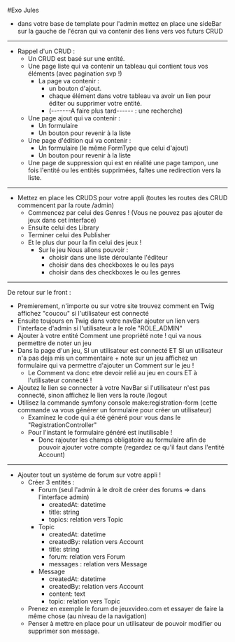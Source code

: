 #Exo Jules

- dans votre base de template pour l'admin mettez en place une sideBar sur la gauche de l'écran qui va contenir des liens vers vos futurs CRUD


***


- Rappel d'un CRUD : 
    - Un CRUD est basé sur une entité.
    - Une page liste qui va contenir un tableau qui contient tous vos éléments (avec pagination svp !)
        - La page va contenir : 
          - un bouton d'ajout.
          - chaque élément dans votre tableau va avoir un lien pour éditer ou supprimer votre entité.
          - (-------A faire plus tard------ : une recherche)
    - Une page ajout qui va contenir :
      - Un formulaire
      - Un bouton pour revenir à la liste
    - Une page d'édition qui va contenir :
      - Un formulaire (le même FormType que celui d'ajout)
      - Un bouton pour revenir à la liste
    - Une page de suppression qui est en réalité une page tampon, une fois l'entité ou les entités supprimées, faîtes une redirection vers la liste.


***


- Mettez en place les CRUDS pour votre appli (toutes les routes des CRUD commencent par la route /admin)
  - Commencez par celui des Genres ! (Vous ne pouvez pas ajouter de jeux dans cet interface)
  - Ensuite celui des Library
  - Terminer celui des Publisher
  - Et le plus dur pour la fin celui des jeux !
    - Sur le jeu Nous allons pouvoir :
      - choisir dans une liste déroulante l'éditeur
      - choisir dans des checkboxes le ou les pays
      - choisir dans des checkboxes le ou les genres

      
***

De retour sur le front : 
- Premierement, n'importe ou sur votre site trouvez comment en Twig affichez "coucou" si l'utilisateur est connecté
- Ensuite toujours en Twig dans votre navBar ajouter un lien vers l'interface d'admin si l'utilisateur a le role "ROLE_ADMIN"
- Ajouter à votre entité Comment une propriété note ! qui va nous permettre de noter un jeu
- Dans la page d'un jeu, SI un utilisateur est connecté ET SI un utilisateur n'a pas deja mis un commentaire + note sur un jeu affichez un formulaire qui va permettre d'ajouter un Comment sur le jeu !
  - Le Comment va donc etre devoir relié au jeu en cours ET à l'utilisateur connecté !
- Ajoutez le lien se connecter à votre NavBar si l'utilisateur n'est pas connecté, sinon affichez le lien vers la route /logout
- Utilisez la commande symfony console make:registration-form (cette commande va vous générer un formulaire pour créer un utilisateur)
  - Examinez le code qui a été généré pour vous dans le "RegistrationController"
  - Pour l'instant le formulaire généré est inutilisable ! 
    - Donc rajouter les champs obligatoire au formulaire afin de pouvoir ajouter votre compte (regardez ce qu'il faut dans l'entité Account)


***


- Ajouter tout un système de forum sur votre appli !
  - Créer 3 entités : 
    - Forum (seul l'admin à le droit de créer des forums => dans l'interface admin)
      - createdAt: datetime 
      - title: string
      - topics: relation vers Topic
    - Topic
      - createdAt: datetime
      - createdBy: relation vers Account
      - title: string
      - forum: relation vers Forum
      - messages : relation vers Message
    - Message
      - createdAt: datetime
      - createdBy: relation vers Account
      - content: text
      - topic: relation vers Topic
  - Prenez en exemple le forum de jeuxvideo.com et essayer de faire la même chose (au niveau de la navigation)
  - Penser à mettre en place pour un utilisateur de pouvoir modifier ou supprimer son message.